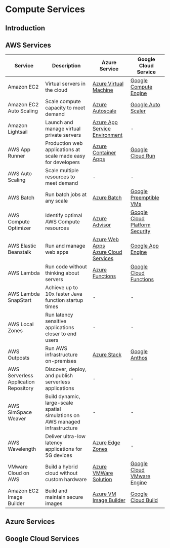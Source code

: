 # Compute Services

## Introduction

## AWS Services

|Service|Description|Azure Service|Google Cloud Service|
|---|---|---|---|
|Amazon EC2|Virtual servers in the cloud|[Azure Virtual Machine](./compute.md#Azure-Services)|[Google Compute Engine](./compute.md#Google-Cloud-Services)|
|Amazon EC2 Auto Scaling|Scale compute capacity to meet demand|[Azure Autoscale](./compute.md#Azure-Services)|[Google Auto Scaler](./compute.md#Google-Cloud-Services)|
|Amazon Lightsail|Launch and manage virtual private servers|[Azure App Service Environment](./compute.md#Azure-Services)|-|
|AWS App Runner|Production web applications at scale made easy for developers|[Azure Container Apps](./compute.md#Azure-Services)|[Google Cloud Run](./compute.md#Google-Cloud-Services)
|AWS Auto Scaling|Scale multiple resources to meet demand|-|-|
|AWS Batch|Run batch jobs at any scale|[Azure Batch](./compute.md#Azure-Services)|[Google Preemptible VMs](./compute.md#Google-Cloud-Services)
|AWS Compute Optimizer|Identify optimal AWS Compute resources|[Azure Advisor](./compute.md#Azure-Services)|[Google Cloud Platform Security](./compute.md#Google-Cloud-Services)
|AWS Elastic Beanstalk|Run and manage web apps|[Azure Web Apps](./compute.md#Azure-Services)<br/>[Azure Cloud Services](./compute.md#Azure-Services)|[Google App Engine](./compute.md#Google-Cloud-Services)
|AWS Lambda|Run code without thinking about servers|[Azure Functions](./compute.md#Azure-Services)|[Google Cloud Functions](./compute.md#Google-Cloud-Services)
|AWS Lambda SnapStart|Achieve up to 10x faster Java function startup times|-|-|
|AWS Local Zones|Run latency sensitive applications closer to end users|-|-|
|AWS Outposts|Run AWS infrastructure on-premises|[Azure Stack](./compute.md#Azure-Services)|[Google Anthos](./compute.md#Google-Cloud-Services)
|AWS Serverless Application Repository|Discover, deploy, and publish serverless applications|-|-|
|AWS SimSpace Weaver|Build dynamic, large-scale spatial simulations on AWS managed infrastructure|-|-|
|AWS Wavelength|Deliver ultra-low latency applications for 5G devices|[Azure Edge Zones](./compute.md#Azure-Services)|-|
|VMware Cloud on AWS|Build a hybrid cloud without custom hardware|[Azure VMWare Solution](./compute.md#Azure-Services)|[Google Cloud VMware Engine](./compute.md#Google-Cloud-Services)
|Amazon EC2 Image Builder|Build and maintain secure images|[Azure VM Image Builder](./compute.md#Azure-Services)|[Google Cloud Build](./compute.md#Google-Cloud-Services)

## Azure Services

## Google Cloud Services
